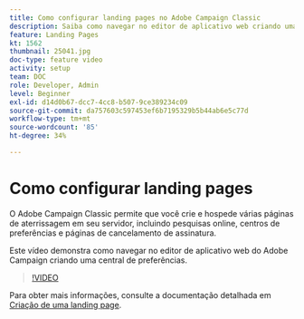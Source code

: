 ```yaml
---
title: Como configurar landing pages no Adobe Campaign Classic
description: Saiba como navegar no editor de aplicativo web criando uma central de preferências.
feature: Landing Pages
kt: 1562
thumbnail: 25041.jpg
doc-type: feature video
activity: setup
team: DOC
role: Developer, Admin
level: Beginner
exl-id: d14d0b67-dcc7-4cc8-b507-9ce389234c09
source-git-commit: da757603c597453ef6b7195329b5b44ab6e5c77d
workflow-type: tm+mt
source-wordcount: '85'
ht-degree: 34%

---
```


# Como configurar landing pages

O Adobe Campaign Classic permite que você crie e hospede várias páginas de aterrissagem em seu servidor, incluindo pesquisas online, centros de preferências e páginas de cancelamento de assinatura.

Este vídeo demonstra como navegar no editor de aplicativo web do Adobe Campaign criando uma central de preferências.

>[!VIDEO](https://video.tv.adobe.com/v/25041?quality=12)

Para obter mais informações, consulte a documentação detalhada em [Criação de uma landing page](https://experienceleague.adobe.com/docs/campaign-classic/using/designing-content/editing-html-content/creating-a-landing-page.html).
